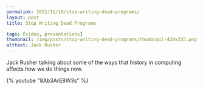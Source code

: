 ```yaml
---
permalink: 2022/11/10/stop-writing-dead-programs/
layout: post
title: Stop Writing Dead Programs

tags: [video, presentations]
thumbnail: /img/posts/stop-writing-dead-programs/thumbnail-420x255.png
alttext: Jack Rusher
---
```


Jack Rusher talking about some of the ways that history in computing affects how we do things now.

{% youtube "8Ab3ArE8W3s" %}
